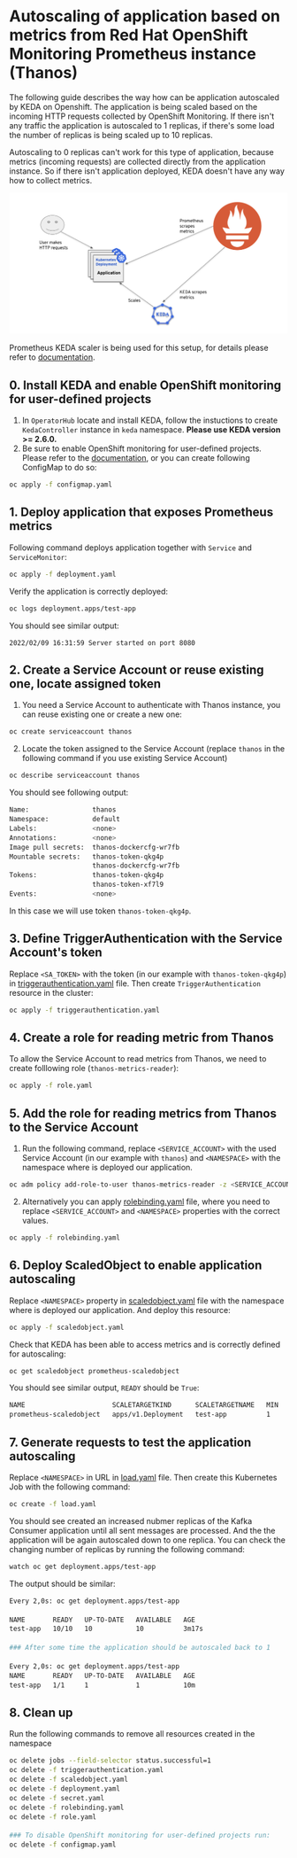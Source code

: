 # Autoscaling of application based on metrics from Red Hat OpenShift Monitoring Prometheus instance (Thanos)
The following guide describes the way how can be application autoscaled by KEDA on Openshift. The application is being scaled based on the incoming HTTP requests collected by OpenShift Monitoring. If there isn't any traffic the application is autoscaled to 1 replicas, if there's some load the number of replicas is being scaled up to 10 replicas. 

Autoscaling to 0 replicas can't work for this type of application, because metrics (incoming requests) are collected directly from the application instance. So if there isn't application deployed, KEDA doesn't have any way how to collect metrics.

![Diagram](images/diagram.png?raw=true "Autoscaling of application based on Prometheus metrics")

Prometheus KEDA scaler is being used for this setup, for details please refer to [documentation](https://keda.sh/docs/latest/scalers/prometheus/).

## 0. Install KEDA and enable OpenShift monitoring for user-defined projects
 1. In `OperatorHub` locate and install KEDA, follow the instuctions to create `KedaController` instance in `keda` namespace. **Please use KEDA version >= 2.6.0.**
 2. Be sure to enable OpenShift monitoring for user-defined projects. Please refer to the [documentation](https://docs.openshift.com/container-platform/4.9/monitoring/enabling-monitoring-for-user-defined-projects.html), or you can create following ConfigMap to do so:
```bash
oc apply -f configmap.yaml
```

## 1. Deploy application that exposes Prometheus metrics
Following command deploys application together with `Service` and `ServiceMonitor`:
```bash
oc apply -f deployment.yaml
```
Verify the application is correctly deployed:
```bash
oc logs deployment.apps/test-app  
```
You should see similar output:
```
2022/02/09 16:31:59 Server started on port 8080
```

## 2. Create a Service Account or reuse existing one, locate assigned token
1. You need a Service Account to authenticate with Thanos instance, you can reuse existing one or create a new one:
```bash
oc create serviceaccount thanos 
```
2. Locate the token assigned to the Service Account (replace `thanos` in the following command if you use existing Service Account)
```bash
oc describe serviceaccount thanos 
```
You should see following output:
```bash
Name:                thanos
Namespace:           default
Labels:              <none>
Annotations:         <none>
Image pull secrets:  thanos-dockercfg-wr7fb
Mountable secrets:   thanos-token-qkg4p
                     thanos-dockercfg-wr7fb
Tokens:              thanos-token-qkg4p
                     thanos-token-xf7l9
Events:              <none>
```
In this case we will use token `thanos-token-qkg4p`.

## 3. Define TriggerAuthentication with the Service Account's token
Replace `<SA_TOKEN>` with the token (in our example with `thanos-token-qkg4p`) in [triggerauthentication.yaml](triggerauthentication.yaml) file. Then create `TriggerAuthentication` resource in the cluster:
```bash
oc apply -f triggerauthentication.yaml
```

## 4. Create a role for reading metric from Thanos
To allow the Service Account to read metrics from Thanos, we need to create folllowing role (`thanos-metrics-reader`):
```bash
oc apply -f role.yaml
```

## 5. Add the role for reading metrics from Thanos to the Service Account
 1. Run the following command, replace `<SERVICE_ACCOUNT>` with the used Service Account (in our example with `thanos`) and `<NAMESPACE>` with the namespace where is deployed our application.
```bash
oc adm policy add-role-to-user thanos-metrics-reader -z <SERVICE_ACCOUNT> --role-namespace=<NAMESPACE>
```
 2. Alternatively you can apply [rolebinding.yaml](rolebinding.yaml) file, where you need to replace `<SERVICE_ACCOUNT>` and `<NAMESPACE>` properties with the correct values.
```bash
oc apply -f rolebinding.yaml
```

## 6. Deploy ScaledObject to enable application autoscaling
Replace `<NAMESPACE>` property in [scaledobject.yaml](scaledobject.yaml) file with the namespace where is deployed our application. And deploy this resource:
```bash
oc apply -f scaledobject.yaml
```
Check that KEDA has been able to access metrics and is correctly defined for autoscaling:
```bash
oc get scaledobject prometheus-scaledobject 
```
You should see similar output, `READY` should be `True`:
```bash
NAME                      SCALETARGETKIND      SCALETARGETNAME   MIN   MAX   TRIGGERS     AUTHENTICATION                 READY   ACTIVE   FALLBACK   AGE
prometheus-scaledobject   apps/v1.Deployment   test-app          1     10    prometheus   keda-trigger-auth-prometheus   True    False    False      1m41s
```

## 7. Generate requests to test the application autoscaling
Replace `<NAMESPACE>` in URL in [load.yaml](load.yaml) file. Then create this Kubernetes Job with the following command:
```bash
oc create -f load.yaml
```
You should see created an increased nubmer replicas of the Kafka Consumer application until all sent messages are processed. And the the application will be again autoscaled down to one replica. You can check the changing number of replicas by running the following command:
```bash
watch oc get deployment.apps/test-app
```

The output should be similar:
```bash
Every 2,0s: oc get deployment.apps/test-app

NAME       READY   UP-TO-DATE   AVAILABLE   AGE
test-app   10/10   10           10          3m17s

### After some time the application should be autoscaled back to 1

Every 2,0s: oc get deployment.apps/test-app
NAME       READY   UP-TO-DATE   AVAILABLE   AGE
test-app   1/1     1            1           10m
```

## 8. Clean up
Run the following commands to remove all resources created in the namespace
```bash
oc delete jobs --field-selector status.successful=1 
oc delete -f triggerauthentication.yaml
oc delete -f scaledobject.yaml
oc delete -f deployment.yaml
oc delete -f secret.yaml
oc delete -f rolebinding.yaml
oc delete -f role.yaml

### To disable OpenShift monitoring for user-defined projects run:
oc delete -f configmap.yaml
``` 
